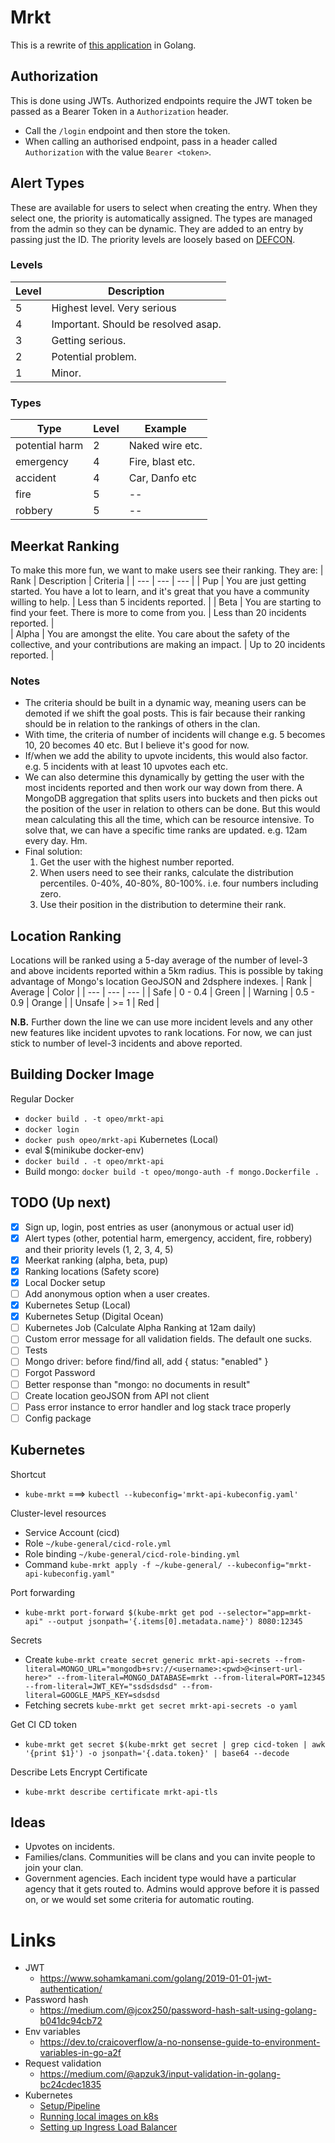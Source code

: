 # Mrkt
This is a rewrite of [this application](https://github.com/OpeOnikute/safety-alert-api) in Golang. 

## Authorization
This is done using JWTs. Authorized endpoints require the JWT token be passed as a Bearer Token in a `Authorization` header.
- Call the `/login` endpoint and then store the token.
- When calling an authorised endpoint, pass in a header called `Authorization` with the value `Bearer <token>`.

## Alert Types
These are available for users to select when creating the entry. When they select one, the priority is automatically assigned. The types are managed from the admin so they can be dynamic. They are added to an entry by passing just the ID.
The priority levels are loosely based on [DEFCON](https://en.wikipedia.org/wiki/DEFCON). 

### Levels
| Level |       Description                     | 
| ---   |          ---                          | 
| 5     | Highest level. Very serious           | 
| 4     | Important. Should be resolved asap.   | 
| 3     | Getting serious.                      | 
| 2     | Potential problem.                    | 
| 1     | Minor.                                | 

### Types
| Type | Level  | Example  | 
| ---  | ---    |    ---       |
| potential harm | 2 |  Naked wire etc.  | 
| emergency | 4  | Fire, blast etc.  |  
| accident  | 4  | Car, Danfo etc  | 
| fire  | 5 |  --  | 
| robbery  | 5 | --  | 

## Meerkat Ranking
To make this more fun, we want to make users see their ranking. They are:
| Rank | Description  | Criteria  | 
| ---  | ---    |    ---       |
| Pup | You are just getting started. You have a lot to learn, and it's great that you have a community willing to help. |  Less than 5 incidents reported.  | 
| Beta | You are starting to find your feet. There is more to come from you.  | Less than 20 incidents reported.  |  
| Alpha  | You are amongst the elite. You care about the safety of the collective, and your contributions are making an impact.  | Up to 20 incidents reported.  | 

### Notes
- The criteria should be built in a dynamic way, meaning users can be demoted if we shift the goal posts. This is fair because their ranking should be in relation to the rankings of others in the clan.
- With time, the criteria of number of incidents will change e.g. 5 becomes 10, 20 becomes 40 etc. But I believe it's good for now.
- If/when we add the ability to upvote incidents, this would also factor. e.g. 5 incidents with at least 10 upvotes each etc.
- We can also determine this dynamically by getting the user with the most incidents reported and then work our way down from there. A MongoDB aggregation that splits users into buckets and then picks out the position of the user in relation to others can be done. But this would mean calculating this all the time, which can be resource intensive. To solve that, we can have a specific time ranks are updated. e.g. 12am every day. Hm.
- Final solution:
    1. Get the user with the highest number reported.
    2. When users need to see their ranks, calculate the distribution percentiles. 0-40%, 40-80%, 80-100%. i.e. four numbers including zero.
    3. Use their position in the distribution to determine their rank.

## Location Ranking
Locations will be ranked using a 5-day average of the number of level-3 and above incidents reported within a 5km radius. This is possible by taking advantage of Mongo's location GeoJSON and 2dsphere indexes.
| Rank        |    Average   |   Color    | 
| ---         |      ---     |    ---     |
| Safe        |    0 - 0.4   |   Green    | 
| Warning     |    0.5 - 0.9 |   Orange   |
| Unsafe      |     >= 1     |    Red     |

**N.B.** Further down the line we can use more incident levels and any other new features like incident upvotes to rank locations. For now, we can just stick to number of level-3 incidents and above reported.

## Building Docker Image
Regular Docker
- `docker build . -t opeo/mrkt-api`
- `docker login`
- `docker push opeo/mrkt-api`
Kubernetes (Local)
- eval $(minikube docker-env)
- `docker build . -t opeo/mrkt-api`
- Build mongo: `docker build -t opeo/mongo-auth -f mongo.Dockerfile .`

## TODO (Up next)
- [x] Sign up, login, post entries as user (anonymous or actual user id)
- [x] Alert types (other, potential harm, emergency, accident, fire, robbery) and their priority levels (1, 2, 3, 4, 5)
- [x] Meerkat ranking (alpha, beta, pup)
- [x] Ranking locations (Safety score)
- [x] Local Docker setup
- [ ] Add anonymous option when a user creates.
- [x] Kubernetes Setup (Local)
- [x] Kubernetes Setup (Digital Ocean)
- [ ] Kubernetes Job (Calculate Alpha Ranking at 12am daily)
- [ ] Custom error message for all validation fields. The default one sucks.
- [ ] Tests
- [ ] Mongo driver: before find/find all, add { status: "enabled" }
- [ ] Forgot Password
- [ ] Better response than "mongo: no documents in result"
- [ ] Create location geoJSON from API not client
- [ ] Pass error instance to error handler and log stack trace properly
- [ ] Config package

## Kubernetes
Shortcut
- `kube-mrkt` ===> `kubectl --kubeconfig='mrkt-api-kubeconfig.yaml'`

Cluster-level resources
- Service Account (cicd)
- Role `~/kube-general/cicd-role.yml`
- Role binding `~/kube-general/cicd-role-binding.yml`
- Command `kube-mrkt apply -f ~/kube-general/ --kubeconfig="mrkt-api-kubeconfig.yaml"`

Port forwarding
- `kube-mrkt port-forward $(kube-mrkt get pod --selector="app=mrkt-api" --output jsonpath='{.items[0].metadata.name}') 8080:12345`

Secrets
- Create `kube-mrkt create secret generic mrkt-api-secrets --from-literal=MONGO_URL="mongodb+srv://<username>:<pwd>@<insert-url-here>" --from-literal=MONGO_DATABASE=mrkt --from-literal=PORT=12345 --from-literal=JWT_KEY="ssdsdsdsd" --from-literal=GOOGLE_MAPS_KEY=sdsdsd`
- Fetching secrets `kube-mrkt get secret mrkt-api-secrets -o yaml`

Get CI CD token
- `kube-mrkt get secret $(kube-mrkt get secret | grep cicd-token | awk '{print $1}') -o jsonpath='{.data.token}' | base64 --decode`

Describe Lets Encrypt Certificate
- `kube-mrkt describe certificate mrkt-api-tls`

## Ideas
- Upvotes on incidents.
- Families/clans. Communities will be clans and you can invite people to join your clan.
- Government agencies. Each incident type would have a particular agency that it gets routed to. Admins would approve before it is passed on, or we would set some criteria for automatic routing. 

# Links
- JWT 
    - https://www.sohamkamani.com/golang/2019-01-01-jwt-authentication/
- Password hash 
    - https://medium.com/@jcox250/password-hash-salt-using-golang-b041dc94cb72
- Env variables 
    - https://dev.to/craicoverflow/a-no-nonsense-guide-to-environment-variables-in-go-a2f
- Request validation 
    - https://medium.com/@apzuk3/input-validation-in-golang-bc24cdec1835
- Kubernetes 
    - [Setup/Pipeline](https://www.digitalocean.com/community/tutorials/how-to-automate-deployments-to-digitalocean-kubernetes-with-circleci)
    - [Running local images on k8s](https://dzone.com/articles/running-local-docker-images-in-kubernetes-1)
    - [Setting up Ingress Load Balancer](https://www.digitalocean.com/community/tutorials/how-to-set-up-an-nginx-ingress-on-digitalocean-kubernetes-using-helm)